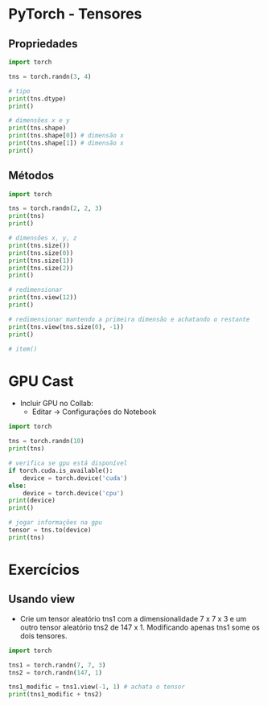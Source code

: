 # PyTorch - Tensores

## Propriedades

~~~python
import torch

tns = torch.randn(3, 4)

# tipo
print(tns.dtype)
print()

# dimensões x e y
print(tns.shape)
print(tns.shape[0]) # dimensão x
print(tns.shape[1]) # dimensão x
print()
~~~

## Métodos

~~~python
import torch

tns = torch.randn(2, 2, 3)
print(tns)
print()

# dimensões x, y, z
print(tns.size())
print(tns.size(0))
print(tns.size(1))
print(tns.size(2))
print()

# redimensionar
print(tns.view(12))
print()

# redimensionar mantendo a primeira dimensão e achatando o restante
print(tns.view(tns.size(0), -1))
print()

# item()

~~~

# GPU Cast

- Incluir GPU no Collab:
    - Editar -> Configurações do Notebook

~~~python
import torch

tns = torch.randn(10)
print(tns)

# verifica se gpu está disponível
if torch.cuda.is_available():
    device = torch.device('cuda')
else:
    device = torch.device('cpu')
print(device)
print()

# jogar informações na gpu
tensor = tns.to(device)
print(tns)
~~~

# Exercícios

## Usando view

- Crie um tensor aleatório tns1 com a dimensionalidade 7 x 7 x 3 e um outro tensor aleatório tns2 de 147 x 1. Modificando apenas tns1 some os dois tensores.

~~~python
import torch

tns1 = torch.randn(7, 7, 3)
tns2 = torch.randn(147, 1)

tns1_modific = tns1.view(-1, 1) # achata o tensor
print(tns1_modific + tns2)
~~~

